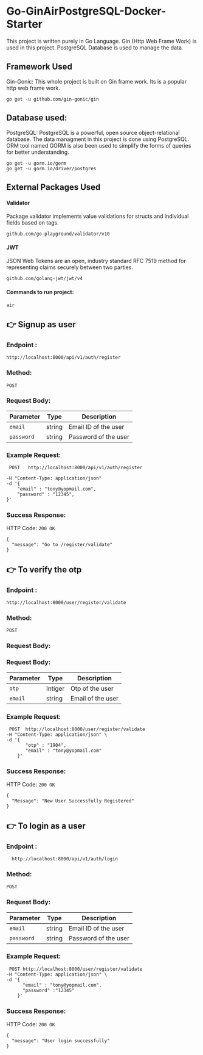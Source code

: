# Go-GinAirPostgreSQL-Docker-Starter

This project is written purely in Go Language. Gin (Http Web Frame Work) is used in this project. PostgreSQL Database is used to manage the data.

## Framework Used

Gin-Gonic: This whole project is built on Gin frame work. Its is a popular http web frame work.

```
go get -u github.com/gin-gonic/gin
```

## Database used:

PostgreSQL: PostgreSQL is a powerful, open source object-relational database. The data managment in this project is done using PostgreSQL. ORM tool named GORM is also been used to simplify the forms of queries for better understanding.

```
go get -u gorm.io/gorm
go get -u gorm.io/driver/postgres
```

## External Packages Used

#### Validator

Package validator implements value validations for structs and individual fields based on tags.

```
github.com/go-playground/validator/v10
```

#### JWT

JSON Web Tokens are an open, industry standard RFC 7519 method for representing claims securely between two parties.

```
github.com/golang-jwt/jwt/v4
```

#### Commands to run project:

```
air
```

## 👉 Signup as user

### Endpoint :

```
http://localhost:8000/api/v1/auth/register
```

### Method:

`POST`

### Request Body:

| Parameter  | Type   | Description          |
| ---------- | ------ | -------------------- |
| `email`    | string | Email ID of the user |
| `password` | string | Password of the user |

### Example Request:

```
 POST   http://localhost:8000/api/v1/auth/register

-H "Content-Type: application/json"
-d '{
    "email" : "tony@yopmail.com",
    "password" : "12345",
}'
```

### Success Response:

HTTP Code: `200 OK`

```
{
  "message": "Go to /register/validate"
}
```

## 👉 To verify the otp

### Endpoint :

```
http://localhost:8000/user/register/validate
```

### Method:

`POST`

### Request Body:

### Request Body:

| Parameter | Type    | Description       |
| --------- | ------- | ----------------- |
| `otp`     | Intiger | Otp of the user   |
| `email`   | string  | Email of the user |

### Example Request:

```
 POST  http://localhost:8000/user/register/validate
-H "Content-Type: application/json" \
-d '{
       "otp" : "1904",
       "email" : "tony@yopmail.com"
    }'
```

### Success Response:

HTTP Code: `200 OK`

```
{
  "Message": "New User Successfully Registered"
}
```

## 👉 To login as a user

### Endpoint :

```
  http://localhost:8000/api/v1/auth/login
```

### Method:

`POST`

### Request Body:

| Parameter  | Type   | Description          |
| ---------- | ------ | -------------------- |
| `email`    | string | Email ID of the user |
| `password` | string | Password of the user |

### Example Request:

```
 POST http://localhost:8000/user/register/validate
-H "Content-Type: application/json" \
-d '{
      "email" : "tony@yopmail.com",
      "password" :"12345"
    }'
```

### Success Response:

HTTP Code: `200 OK`

```
{
  "message": "User login successfully"
}
```
